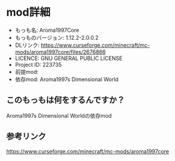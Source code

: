 # mod詳細

- もっも名: Aroma1997Core
- もっものバージョン: 1.12.2-2.0.0.2
- DLリンク: https://www.curseforge.com/minecraft/mc-mods/aroma1997core/files/2676866
- LICENCE: GNU GENERAL PUBLIC LICENSE
- Project ID: 223735
- 前提mod: 
- 依存mod: Aroma1997s Dimensional World

## このもっもは何をするんですか？
Aroma1997s Dimensional Worldの依存mod

## 参考リンク
https://www.curseforge.com/minecraft/mc-mods/aroma1997core
